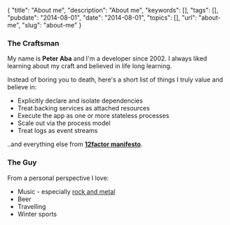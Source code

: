 {
    "title": "About me",
    "description": "About me",
    "keywords": [],
    "tags": [],
    "pubdate": "2014-08-01",
    "date": "2014-08-01",
    "topics": [],
    "url": "about-me",
    "slug": "about-me"
}

### The Craftsman ###

My name is **Peter Aba** and I'm a developer since 2002. I always liked learning about my craft and believed in life long learning. 

Instead of boring you to death, here's a short list of things I truly value and believe in:

  * Explicitly declare and isolate dependencies
  * Treat backing services as attached resources
  * Execute the app as one or more stateless processes
  * Scale out via the process model
  * Treat logs as event streams

..and everything else from **[12factor manifesto](http://12factor.net/)**.

### The Guy ###

From a personal perspective I love:

   * Music - especially <a href="http://peethallgatzene.tumblr.com" target="_blank">rock and metal</a>
   * Beer
   * Travelling
   * Winter sports

